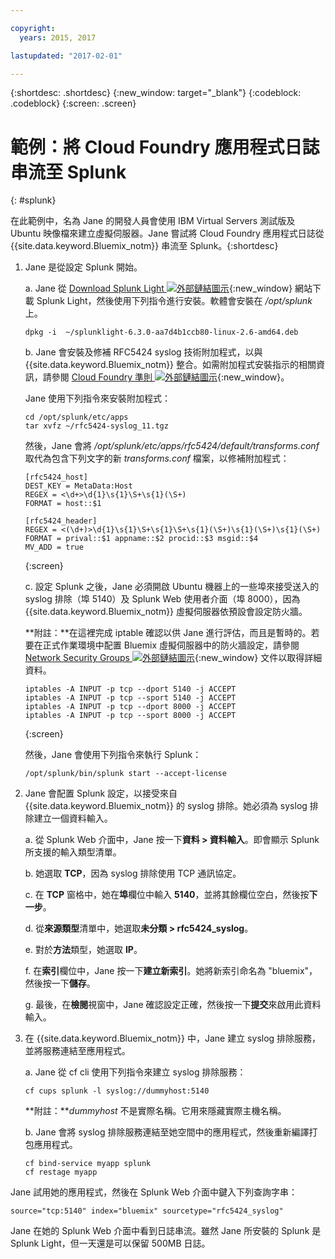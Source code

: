 ```yaml
---

copyright:
  years: 2015, 2017

lastupdated: "2017-02-01"

---
```



{:shortdesc: .shortdesc}
{:new_window: target="_blank"}
{:codeblock: .codeblock}
{:screen: .screen}


# 範例：將 Cloud Foundry 應用程式日誌串流至 Splunk
{: #splunk}

在此範例中，名為 Jane 的開發人員會使用 IBM Virtual Servers 測試版及 Ubuntu 映像檔來建立虛擬伺服器。Jane 嘗試將 Cloud Foundry 應用程式日誌從 {{site.data.keyword.Bluemix_notm}} 串流至 Splunk。{:shortdesc}

  1. Jane 是從設定 Splunk 開始。

     a. Jane 從 [Download Splunk Light ![外部鏈結圖示](../icons/launch-glyph.svg "外部鏈結圖示")](https://www.splunk.com/en_us/download/splunk-light.html){:new_window} 網站下載 Splunk Light，然後使用下列指令進行安裝。軟體會安裝在 */opt/splunk* 上。

	    ```
        dpkg -i  ~/splunklight-6.3.0-aa7d4b1ccb80-linux-2.6-amd64.deb
        ```

     b. Jane 會安裝及修補 RFC5424 syslog 技術附加程式，以與 {{site.data.keyword.Bluemix_notm}} 整合。如需附加程式安裝指示的相關資訊，請參閱 [Cloud Foundry 準則 ![外部鏈結圖示](../icons/launch-glyph.svg "外部鏈結圖示")](https://docs.cloudfoundry.org/devguide/services/integrate-splunk.html){:new_window}。

	    Jane 使用下列指令來安裝附加程式：

	    ```
        cd /opt/splunk/etc/apps
        tar xvfz ~/rfc5424-syslog_11.tgz
        ```

        然後，Jane 會將 */opt/splunk/etc/apps/rfc5424/default/transforms.conf* 取代為包含下列文字的新 *transforms.conf* 檔案，以修補附加程式：

	    ```
        [rfc5424_host]
        DEST_KEY = MetaData:Host
        REGEX = <\d+>\d{1}\s{1}\S+\s{1}(\S+)
        FORMAT = host::$1

        [rfc5424_header]
        REGEX = <(\d+)>\d{1}\s{1}\S+\s{1}\S+\s{1}(\S+)\s{1}(\S+)\s{1}(\S+)
        FORMAT = prival::$1 appname::$2 procid::$3 msgid::$4
        MV_ADD = true
        ```
        {:screen}

     c. 設定 Splunk 之後，Jane 必須開啟 Ubuntu 機器上的一些埠來接受送入的 syslog 排除（埠 5140）及 Splunk Web 使用者介面（埠 8000），因為 {{site.data.keyword.Bluemix_notm}} 虛擬伺服器依預設會設定防火牆。

	    **附註：**在這裡完成 iptable 確認以供 Jane 進行評估，而且是暫時的。若要在正式作業環境中配置 Bluemix 虛擬伺服器中的防火牆設定，請參閱 [Network Security Groups ![外部鏈結圖示](../icons/launch-glyph.svg "外部鏈結圖示")](https://new-console.ng.bluemix.net/docs/services/networksecuritygroups/index.html){:new_window} 文件以取得詳細資料。

	   ```
	   iptables -A INPUT -p tcp --dport 5140 -j ACCEPT
       iptables -A INPUT -p tcp --sport 5140 -j ACCEPT
       iptables -A INPUT -p tcp --dport 8000 -j ACCEPT
       iptables -A INPUT -p tcp --sport 8000 -j ACCEPT
	   ```
	   {:screen}

	   然後，Jane 會使用下列指令來執行 Splunk：

       ```
	   /opt/splunk/bin/splunk start --accept-license
       ```

  2. Jane 會配置 Splunk 設定，以接受來自 {{site.data.keyword.Bluemix_notm}} 的 syslog 排除。她必須為 syslog 排除建立一個資料輸入。

     a. 從 Splunk Web 介面中，Jane 按一下**資料 > 資料輸入**。即會顯示 Splunk 所支援的輸入類型清單。

     b. 她選取 **TCP**，因為 syslog 排除使用 TCP 通訊協定。

     c. 在 **TCP** 窗格中，她在**埠**欄位中輸入 **5140**，並將其餘欄位空白，然後按**下一步**。

     d. 從**來源類型**清單中，她選取**未分類 > rfc5424_syslog**。

     e. 對於**方法**類型，她選取 **IP**。

     f. 在**索引**欄位中，Jane 按一下**建立新索引**。她將新索引命名為 "bluemix"，然後按一下**儲存**。

     g. 最後，在**檢閱**視窗中，Jane 確認設定正確，然後按一下**提交**來啟用此資料輸入。

  3. 在 {{site.data.keyword.Bluemix_notm}} 中，Jane 建立 syslog 排除服務，並將服務連結至應用程式。

     a. Jane 從 cf cli 使用下列指令來建立 syslog 排除服務：

     ```
     cf cups splunk -l syslog://dummyhost:5140
     ```

     **附註：***dummyhost* 不是實際名稱。它用來隱藏實際主機名稱。

     b. Jane 會將 syslog 排除服務連結至她空間中的應用程式，然後重新編譯打包應用程式。

	 ```
     cf bind-service myapp splunk
     cf restage myapp
     ```


Jane 試用她的應用程式，然後在 Splunk Web 介面中鍵入下列查詢字串：

```
source="tcp:5140" index="bluemix" sourcetype="rfc5424_syslog"
```

Jane 在她的 Splunk Web 介面中看到日誌串流。雖然 Jane 所安裝的 Splunk 是 Splunk Light，但一天還是可以保留 500MB 日誌。

